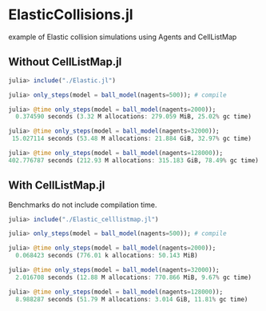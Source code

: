 # ElasticCollisions.jl
example of Elastic collision simulations using Agents and CellListMap

## Without CellListMap.jl

```julia
julia> include("./Elastic.jl")

julia> only_steps(model = ball_model(nagents=500)); # compile

julia> @time only_steps(model = ball_model(nagents=2000));
  0.374590 seconds (3.32 M allocations: 279.059 MiB, 25.02% gc time)

julia> @time only_steps(model = ball_model(nagents=32000));
 15.027114 seconds (53.48 M allocations: 21.884 GiB, 32.97% gc time)

julia> @time only_steps(model = ball_model(nagents=128000));
402.776787 seconds (212.93 M allocations: 315.183 GiB, 78.49% gc time)
```

## With CellListMap.jl

Benchmarks do not include compilation time.

```julia
julia> include("./Elastic_celllistmap.jl")

julia> only_steps(model = ball_model(nagents=500)); # compile

julia> @time only_steps(model = ball_model(nagents=2000));
  0.068423 seconds (776.01 k allocations: 50.143 MiB)

julia> @time only_steps(model = ball_model(nagents=32000));
  2.016708 seconds (12.88 M allocations: 770.866 MiB, 9.67% gc time)

julia> @time only_steps(model = ball_model(nagents=128000));
  8.988287 seconds (51.79 M allocations: 3.014 GiB, 11.81% gc time)
```

